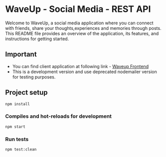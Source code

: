 # WaveUp - Social Media - REST API

Welcome to WaveUp, a social media application where you can connect with friends, share your thoughts,experiences and memories through posts.
This README file provides an overview of the application, its features, and instructions for getting started.

## Important
- You can find client application at following link - [Waveup Frontend](https://www.google.com)
- This is a development version and use deprecated nodemailer version for testing purposes. 



## Project setup
```
npm install
```

### Compiles and hot-reloads for development

```
npm start
```

### Run tests

```
npm test:clean
```
